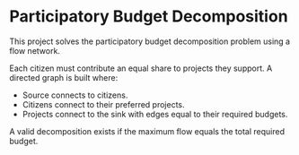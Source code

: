 # Participatory Budget Decomposition

This project solves the participatory budget decomposition problem using a flow network.

Each citizen must contribute an equal share to projects they support. A directed graph is built where:
- Source connects to citizens.
- Citizens connect to their preferred projects.
- Projects connect to the sink with edges equal to their required budgets.

A valid decomposition exists if the maximum flow equals the total required budget.